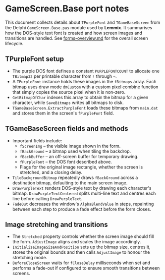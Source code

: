 # GameScreen.Base port notes

This document collects details about `TPurpleFont` and `TGameBaseScreen` from the Delphi `GameScreen.Base.pas` module used by **Lemmix**. It summarises how the DOS-style text font is created and how screen images and transitions are handled. See [forms-overview.md](forms-overview.md) for the overall screen lifecycle.

## TPurpleFont setup

* The purple DOS font defines a constant `PURPLEFONTCOUNT` to allocate one `TBitmap32` per printable character from `!` through `~`.
* A `TPurpleFont` instance holds these images in the `fBitmaps` array. Each bitmap uses draw mode `dmCustom` with a custom pixel combine function that simply copies the source pixel when it is non-zero.
* `GetBitmapOfChar` indexes this array to obtain the bitmap for a given character, while `SaveBitmaps` writes all bitmaps to disk.
* `TGameBaseScreen.ExtractPurpleFont` loads these bitmaps from `main.dat` and stores them in the screen's `fPurpleFont` field.

## TGameBaseScreen fields and methods

* Important fields include:
  * `fScreenImg` – the visible image shown in the form.
  * `fBackGround` – a bitmap used when tiling the backdrop.
  * `fBackBuffer` – an off-screen buffer for temporary drawing.
  * `fPurpleFont` – the DOS font described above.
  * Flags for the original image rectangle, whether the screen is stretched, and a closing delay.
* `TileBackgroundBitmap` repeatedly draws `fBackGround` across a destination bitmap, defaulting to the main screen image.
* `DrawPurpleText` renders DOS-style text by drawing each character's bitmap. `DrawPurpleTextCentered` splits multi-line text and centres each line before calling `DrawPurpleText`.
* `FadeOut` decreases the window's `AlphaBlendValue` in steps, repainting between each step to produce a fade effect before the form closes.

## Image stretching and transitions

* The `Stretched` property controls whether the screen image should fill the form. `AdjustImage` aligns and scales the image accordingly.
* `InitializeImageSizeAndPosition` sets up the bitmap size, centres it, stores the original bounds and then calls `AdjustImage` to honour the stretching mode.
* `BeforeCloseScreen` waits for `fCloseDelay` milliseconds when set and performs a fade-out if configured to ensure smooth transitions between screens.

